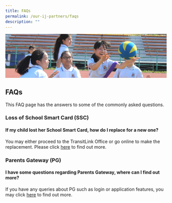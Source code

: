 ```yaml
---
title: FAQs
permalink: /our-ij-partners/faqs
description: ""
---
```

![](/images/subpage.jpg)

## FAQs

This FAQ page has the answers to some of the commonly asked questions.

### Loss of School Smart Card (SSC)<br>
#### If my child lost her School Smart Card, how do I replace for a new one?

  

You may either proceed to the TransitLink Office or go online to make the replacement. Please click [here](https://www.transitlink.com.sg/concession-cards?tab=pills-lost-card-tab&ty=art&Id=20) to find out more.

### Parents Gateway (PG)<br>
#### I have some questions regarding Parents Gateway, where can I find out more?

  

If you have any queries about PG such as login or application features, you may click [here](https://pg.moe.edu.sg/faq) to find out more.